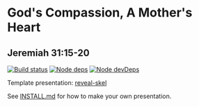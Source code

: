 # God's Compassion, A Mother's Heart
## Jeremiah 31:15-20

[![Build status](https://travis-ci.org/sermons/mother.svg)](https://travis-ci.org/sermons/mother)
[![Node deps](https://david-dm.org/sermons/mother.svg)](https://david-dm.org/sermons/mother)
[![Node devDeps](https://david-dm.org/sermons/mother/dev-status.svg)](https://david-dm.org/sermons/mother#info=devDependencies)

Template presentation: [reveal-skel](https://github.com/sermons/reveal-skel)

See [INSTALL.md](INSTALL.md)
for how to make your own presentation.
